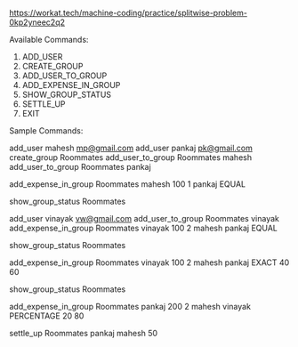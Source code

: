 https://workat.tech/machine-coding/practice/splitwise-problem-0kp2yneec2q2

Available Commands:
1. ADD_USER <UserName> <UserEmail>
2. CREATE_GROUP <GroupName>
3. ADD_USER_TO_GROUP <GroupName> <UserName>
4. ADD_EXPENSE_IN_GROUP <GroupName> <Payee> <Amount> <NoOfParticipants> <ParticipantNames> <SplitType> <SplitShareIfAny>
5. SHOW_GROUP_STATUS <GroupName>
6. SETTLE_UP <GroupName> <borrower> <lender> <amount>
7. EXIT

Sample Commands:

add_user mahesh mp@gmail.com
add_user pankaj pk@gmail.com
create_group Roommates
add_user_to_group Roommates mahesh
add_user_to_group Roommates pankaj

add_expense_in_group Roommates mahesh 100 1 pankaj EQUAL

show_group_status Roommates

add_user vinayak vw@gmail.com
add_user_to_group Roommates vinayak
add_expense_in_group Roommates vinayak 100 2 mahesh pankaj EQUAL

show_group_status Roommates

add_expense_in_group Roommates vinayak 100 2 mahesh pankaj EXACT 40 60

show_group_status Roommates

add_expense_in_group Roommates pankaj 200 2 mahesh vinayak PERCENTAGE 20 80

settle_up Roommates pankaj mahesh 50